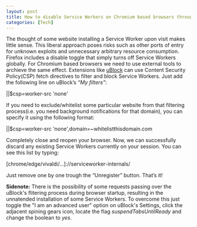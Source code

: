 ```yaml
---
layout: post
title: How to disable Service Workers on Chromium based browsers through uBlock
categories: [Tech]
---
```


The thought of some website installing a Service Worker upon visit makes little sense. This liberal approach poses risks such as other ports of entry for unknown exploits and unnecessary arbitrary resource consumption. 
Firefox includes a disable toggle that simply turns off Service Workers globally. For Chromium based browsers we need to use external tools to archieve the same effect. Extensions like <a href="https://github.com/gorhill/uBlock">uBlock</a> can use Content Security Policy(CSP) fetch directives to filter and block Service Workers. 
Just add the following line on uBlock’s <i>“My filters”</i>:
<p class="message">||$csp=worker-src 'none'</p>
If you need to exclude/whitelist some particular website from that filtering process(i.e. you need background notifications for that domain), you can specify it using the following format:
<p class="message">||$csp=worker-src 'none',domain=~whitelistthisdomain.com</p>
Completely close and reopen your browser. Now, we can successfully discard any existing Service Workers currently on your session. You can see this list by typing:
<p class="message">[chrome/edge/vivaldi/...]://serviceworker-internals/</p>
Just remove one by one trough the “Unregister” button. 
That’s it!

<b>Sidenote:</b> There is the possibility of some requests passing over the uBlock's flitering process during browser startup, resulting in the unnatended installation of some Service Workers. To overcome this just toggle the "I am an advanced user" option on uBlock's Settings, click the adjacent spining gears icon, locate the flag <i>suspendTabsUntilReady</i> and change the boolean to <i>yes</i>.
